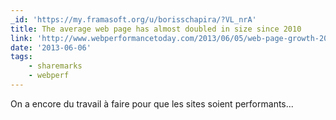 ```yaml
---
_id: 'https://my.framasoft.org/u/borisschapira/?VL_nrA'
title: The average web page has almost doubled in size since 2010
link: 'http://www.webperformancetoday.com/2013/06/05/web-page-growth-2010-2013/'
date: '2013-06-06'
tags:
    - sharemarks
    - webperf
---
```


<div class="markdown"><p>On a encore du travail à faire pour que les sites soient performants...
</p></div>
